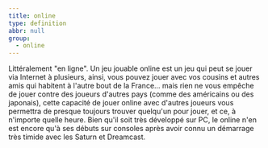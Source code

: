 ```yaml
---
title: online
type: definition
abbr: null
group:
  - online
---
```

Littéralement "en ligne". Un jeu jouable online est un jeu qui peut se jouer via Internet à plusieurs, ainsi, vous pouvez jouer avec vos cousins et autres amis qui habitent à l'autre bout de la France... mais rien ne vous empêche de jouer contre des joueurs d'autres pays (comme des américains ou des japonais), cette capacité de jouer online avec d'autres joueurs vous permettra de presque toujours trouver quelqu'un pour jouer, et ce, à n'importe quelle heure. Bien qu'il soit très développé sur PC, le online n'en est encore qu'à ses débuts sur consoles après avoir connu un démarrage très timide avec les Saturn et Dreamcast.
